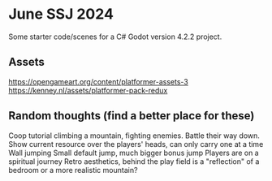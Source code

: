 # June SSJ 2024

Some starter code/scenes for a C# Godot version 4.2.2 project.

## Assets

https://opengameart.org/content/platformer-assets-3
https://kenney.nl/assets/platformer-pack-redux

## Random thoughts (find a better place for these)

Coop tutorial climbing a mountain, fighting enemies. Battle their way down.
Show current resource over the players' heads, can only carry one at a time
Wall jumping
Small default jump, much bigger bonus jump
Players are on a spiritual journey
Retro aesthetics, behind the play field is a "reflection" of a bedroom or a more realistic mountain?
